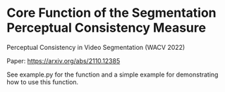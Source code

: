 # Core Function of the Segmentation Perceptual Consistency Measure
Perceptual Consistency in Video Segmentation (WACV 2022)

Paper: https://arxiv.org/abs/2110.12385

See example.py for the function and a simple example for demonstrating how to use this function.
